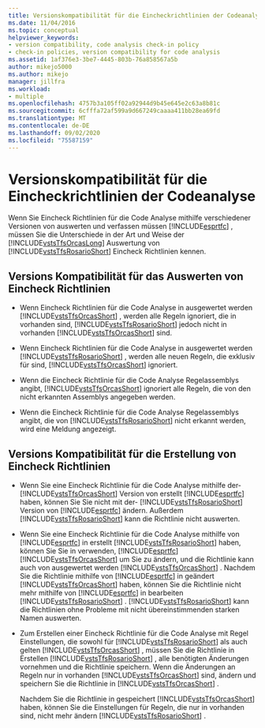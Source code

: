 ```yaml
---
title: Versionskompatibilität für die Eincheckrichtlinien der Codeanalyse
ms.date: 11/04/2016
ms.topic: conceptual
helpviewer_keywords:
- version compatibility, code analysis check-in policy
- check-in policies, version compatibility for code analysis
ms.assetid: 1af376e3-3be7-4445-803b-76a858567a5b
author: mikejo5000
ms.author: mikejo
manager: jillfra
ms.workload:
- multiple
ms.openlocfilehash: 4757b3a105ff02a92944d9b45e645e2c63a8b81c
ms.sourcegitcommit: 6cfffa72af599a9d667249caaaa411bb28ea69fd
ms.translationtype: MT
ms.contentlocale: de-DE
ms.lasthandoff: 09/02/2020
ms.locfileid: "75587159"
---
```

# <a name="version-compatibility-for-code-analysis-check-in-policies"></a>Versionskompatibilität für die Eincheckrichtlinien der Codeanalyse

Wenn Sie Eincheck Richtlinien für die Code Analyse mithilfe verschiedener Versionen von auswerten und verfassen müssen [!INCLUDE[esprtfc](../code-quality/includes/esprtfc_md.md)] , müssen Sie die Unterschiede in der Art und Weise der [!INCLUDE[vstsTfsOrcasLong](../code-quality/includes/vststfsorcaslong_md.md)] Auswertung von [!INCLUDE[vstsTfsRosarioShort](../code-quality/includes/vststfsrosarioshort_md.md)] Eincheck Richtlinien kennen.

## <a name="version-compatibility-for-evaluating-check-in-policies"></a>Versions Kompatibilität für das Auswerten von Eincheck Richtlinien

- Wenn Eincheck Richtlinien für die Code Analyse in ausgewertet werden [!INCLUDE[vstsTfsOrcasShort](../code-quality/includes/vststfsorcasshort_md.md)] , werden alle Regeln ignoriert, die in vorhanden sind, [!INCLUDE[vstsTfsRosarioShort](../code-quality/includes/vststfsrosarioshort_md.md)] jedoch nicht in vorhanden [!INCLUDE[vstsTfsOrcasShort](../code-quality/includes/vststfsorcasshort_md.md)] sind.

- Wenn Eincheck Richtlinien für die Code Analyse in ausgewertet werden [!INCLUDE[vstsTfsRosarioShort](../code-quality/includes/vststfsrosarioshort_md.md)] , werden alle neuen Regeln, die exklusiv für sind, [!INCLUDE[vstsTfsOrcasShort](../code-quality/includes/vststfsorcasshort_md.md)] ignoriert.

- Wenn die Eincheck Richtlinie für die Code Analyse Regelassemblys angibt, [!INCLUDE[vstsTfsOrcasShort](../code-quality/includes/vststfsorcasshort_md.md)] ignoriert alle Regeln, die von den nicht erkannten Assemblys angegeben werden.

- Wenn die Eincheck Richtlinie für die Code Analyse Regelassemblys angibt, die von [!INCLUDE[vstsTfsRosarioShort](../code-quality/includes/vststfsrosarioshort_md.md)] nicht erkannt werden, wird eine Meldung angezeigt.

## <a name="version-compatibility-for-authoring-check-in-policies"></a>Versions Kompatibilität für die Erstellung von Eincheck Richtlinien

- Wenn Sie eine Eincheck Richtlinie für die Code Analyse mithilfe der- [!INCLUDE[vstsTfsOrcasShort](../code-quality/includes/vststfsorcasshort_md.md)] Version von erstellt [!INCLUDE[esprtfc](../code-quality/includes/esprtfc_md.md)] haben, können Sie Sie nicht mit der- [!INCLUDE[vstsTfsRosarioShort](../code-quality/includes/vststfsrosarioshort_md.md)] Version von [!INCLUDE[esprtfc](../code-quality/includes/esprtfc_md.md)] ändern. Außerdem [!INCLUDE[vstsTfsRosarioShort](../code-quality/includes/vststfsrosarioshort_md.md)] kann die Richtlinie nicht auswerten.

- Wenn Sie eine Eincheck Richtlinie für die Code Analyse mithilfe von [!INCLUDE[esprtfc](../code-quality/includes/esprtfc_md.md)] in erstellt [!INCLUDE[vstsTfsRosarioShort](../code-quality/includes/vststfsrosarioshort_md.md)] haben, können Sie Sie in verwenden, [!INCLUDE[esprtfc](../code-quality/includes/esprtfc_md.md)] [!INCLUDE[vstsTfsOrcasShort](../code-quality/includes/vststfsorcasshort_md.md)] um Sie zu ändern, und die Richtlinie kann auch von ausgewertet werden [!INCLUDE[vstsTfsOrcasShort](../code-quality/includes/vststfsorcasshort_md.md)] . Nachdem Sie die Richtlinie mithilfe von [!INCLUDE[esprtfc](../code-quality/includes/esprtfc_md.md)] in geändert [!INCLUDE[vstsTfsOrcasShort](../code-quality/includes/vststfsorcasshort_md.md)] haben, können Sie die Richtlinie nicht mehr mithilfe von [!INCLUDE[esprtfc](../code-quality/includes/esprtfc_md.md)] in bearbeiten [!INCLUDE[vstsTfsRosarioShort](../code-quality/includes/vststfsrosarioshort_md.md)] . [!INCLUDE[vstsTfsRosarioShort](../code-quality/includes/vststfsrosarioshort_md.md)] kann die Richtlinien ohne Probleme mit nicht übereinstimmenden starken Namen auswerten.

- Zum Erstellen einer Eincheck Richtlinie für die Code Analyse mit Regel Einstellungen, die sowohl für [!INCLUDE[vstsTfsRosarioShort](../code-quality/includes/vststfsrosarioshort_md.md)] als auch gelten [!INCLUDE[vstsTfsOrcasShort](../code-quality/includes/vststfsorcasshort_md.md)] , müssen Sie die Richtlinie in Erstellen [!INCLUDE[vstsTfsRosarioShort](../code-quality/includes/vststfsrosarioshort_md.md)] , alle benötigten Änderungen vornehmen und die Richtlinie speichern. Wenn die Änderungen an Regeln nur in vorhanden [!INCLUDE[vstsTfsOrcasShort](../code-quality/includes/vststfsorcasshort_md.md)] sind, ändern und speichern Sie die Richtlinie in [!INCLUDE[vstsTfsOrcasShort](../code-quality/includes/vststfsorcasshort_md.md)] .

   Nachdem Sie die Richtlinie in gespeichert [!INCLUDE[vstsTfsOrcasShort](../code-quality/includes/vststfsorcasshort_md.md)] haben, können Sie die Einstellungen für Regeln, die nur in vorhanden sind, nicht mehr ändern [!INCLUDE[vstsTfsRosarioShort](../code-quality/includes/vststfsrosarioshort_md.md)] .
